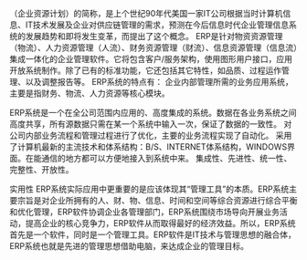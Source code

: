    （企业资源计划）的简称，是上个世纪90年代美国一家IT公司根据当时计算机信息、IT技术发展及企业对供应链管理的需求，预测在今后信息时代企业管理信息系统的发展趋势和即将发生变革，而提出了这个概念。 ERP是针对物资资源管理（物流）、人力资源管理（人流）、财务资源管理（财流）、信息资源管理（信息流）集成一体化的企业管理软件。它将包含客户/服务架构，使用图形用户接口，应用开放系统制作。除了已有的标准功能，它还包括其它特性，如品质、过程运作管理、以及调整报告等。
ERP系统的特点有：
企业内部管理所需的业务应用系统，主要是指财务、物流、人力资源等核心模块。

   ERP系统是一个在全公司范围内应用的、高度集成的系统。数据在各业务系统之间高度共享，所有源数据只需在某一个系统中输入一次，保证了数据的一致性。
对公司内部业务流程和管理过程进行了优化，主要的业务流程实现了自动化。
采用了计算机最新的主流技术和体系结构：B/S、INTERNET体系结构，WINDOWS界面。在能通信的地方都可以方便地接入到系统中来。
集成性、先进性、统一性、完整性、开放性。

实用性
ERP系统实际应用中更重要的是应该体现其“管理工具”的本质。ERP系统主要宗旨是对企业所拥有的人、财、物、信息、时间和空间等综合资源进行综合平衡和优化管理，ERP软件协调企业各管理部门，ERP系统围绕市场导向开展业务活动，提高企业的核心竞争力，ERP软件从而取得最好的经济效益。所以，ERP系统首先是一个软件，同时是一个管理工具。ERP软件是IT技术与管理思想的融合体，ERP系统也就是先进的管理思想借助电脑，来达成企业的管理目标。
